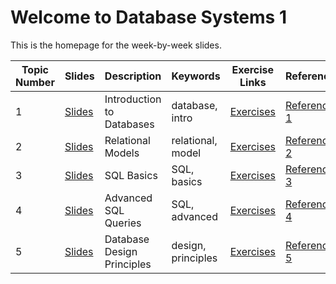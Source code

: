 # Welcome to Database Systems 1

This is the homepage for the week-by-week slides.

| Topic Number | Slides                             | Description                     | Keywords          | Exercise Links          | References             |
|--------------|------------------------------------|---------------------------------|-------------------|-------------------------|------------------------|
| 1            | [Slides](./content/topic_1/slides/slides.md) | Introduction to Databases       | database, intro   | [Exercises](./content/topic_1/exercises/exercises.md) | [Reference 1](https://example.com/ref1) |
| 2            | [Slides](./content/topic_2/slides/slides.md) | Relational Models               | relational, model | [Exercises](./content/topic_2/exercises/exercises.md) | [Reference 2](https://example.com/ref2) |
| 3            | [Slides](./content/topic_3/slides/slides.md) | SQL Basics                      | SQL, basics       | [Exercises](./content/topic_3/exercises/exercises.md) | [Reference 3](https://example.com/ref3) |
| 4            | [Slides](./content/topic_4/slides/slides.md) | Advanced SQL Queries            | SQL, advanced     | [Exercises](./content/topic_4/exercises/exercises.md) | [Reference 4](https://example.com/ref4) |
| 5            | [Slides](./content/topic_5/slides/slides.md) | Database Design Principles      | design, principles| [Exercises](./content/topic_5/exercises/exercises.md) | [Reference 5](https://example.com/ref5) |